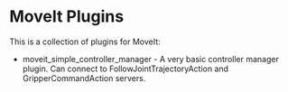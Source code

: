 MoveIt Plugins
==============

This is a collection of plugins for MoveIt:
 - moveit_simple_controller_manager - A very basic controller manager plugin. Can connect to FollowJointTrajectoryAction and GripperCommandAction servers.

